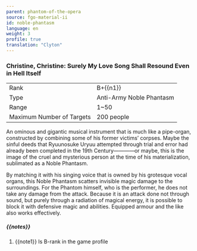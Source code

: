 ```yaml
---
parent: phantom-of-the-opera
source: fgo-material-ii
id: noble-phantasm
language: en
weight: 3
profile: true
translation: "Clyton"
---
```


### Christine, Christine: Surely My Love Song Shall Resound Even in Hell Itself

<table>
  <tr><td>Rank</td><td>B+{{n1}}</td></tr>
  <tr><td>Type</td><td>Anti-Army Noble Phantasm</td></tr>
  <tr><td>Range</td><td>1~50</td></tr>
  <tr><td>Maximum Number of Targets</td><td>200 people</td></tr>
</table>

An ominous and gigantic musical instrument that is much like a pipe-organ, constructed by combining some of his former victims’ corpses. Maybe the sinful deeds that Ryuunosuke Uryuu attempted through trial and error had already been completed in the 19th Century————or maybe, this is the image of the cruel and mysterious person at the time of his materialization, sublimated as a Noble Phantasm.

By matching it with his singing voice that is owned by his grotesque vocal organs, this Noble Phantasm scatters invisible magic damage to the surroundings. For the Phantom himself, who is the performer, he does not take any damage from the attack. Because it is an attack done not through sound, but purely through a radiation of magical energy, it is possible to block it with defensive magic and abilities. Equipped armour and the like also works effectively.

##### {{notes}}

1. {{note1}} Is B-rank in the game profile
